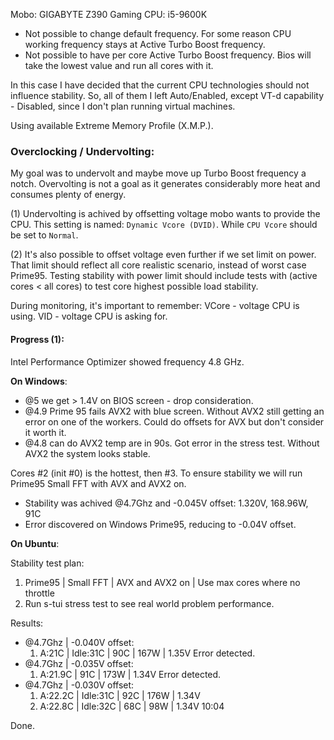 Mobo: GIGABYTE Z390 Gaming 
CPU: i5-9600K

* Not possible to change default frequency. For some reason CPU working frequency
    stays at Active Turbo Boost frequency.
* Not possible to have per core Active Turbo Boost frequency. 
    Bios will take the lowest value and run all cores with it.

In this case I have decided that the current CPU technologies should not influence 
stability. So, all of them I left Auto/Enabled, except VT-d capability - Disabled,
since I don't plan running virtual machines.

Using available Extreme Memory Profile (X.M.P.).

### Overclocking / Undervolting:

My goal was to undervolt and maybe move up Turbo Boost frequency a notch. 
Overvolting is not a goal as it generates considerably more heat and consumes plenty of energy. 

(1) Undervolting is achived by offsetting voltage mobo wants to provide the CPU.
This setting is named: `Dynamic Vcore (DVID)`. While `CPU Vcore` should be set to `Normal`.

(2) It's also possible to offset voltage even further if we set limit on power.
That limit should reflect all core realistic scenario, instead of worst case Prime95.
Testing stability with power limit should include tests with (active cores < all cores) 
to test core highest possible load stability. 

During monitoring, it's important to remember:
VCore - voltage CPU is using.
VID - voltage CPU is asking for.

#### Progress (1):

Intel Performance Optimizer showed frequency 4.8 GHz.

**On Windows**:
* @5 we get > 1.4V on BIOS screen - drop consideration.  
* @4.9 Prime 95 fails AVX2 with blue screen. 
    Without AVX2 still getting an error on one of the workers.
    Could do offsets for AVX but don't consider it worth it.
* @4.8 can do AVX2 temp are in 90s. 
    Got error in the stress test. Without AVX2 the system looks stable.

Cores #2 (init #0) is the hottest, then #3.
To ensure stability we will run Prime95 Small FFT with AVX and AVX2 on.

* Stability was achived @4.7Ghz and -0.045V offset: 1.320V, 168.96W, 91C
* Error discovered on Windows Prime95, reducing to -0.04V offset.

**On Ubuntu**:

Stability test plan:
1. Prime95 | Small FFT | AVX and AVX2 on | Use max cores where no throttle
2. Run s-tui stress test to see real world problem performance.

Results:
* @4.7Ghz | -0.040V offset: 
  1. A:21C | Idle:31C | 90C | 167W | 1.35V
  Error detected.
* @4.7Ghz | -0.035V offset: 
  1. A:21.9C | 91C  | 173W | 1.34V
  Error detected.
* @4.7Ghz | -0.030V offset: 
  1. A:22.2C | Idle:31C | 92C | 176W | 1.34V
  2. A:22.8C | Idle:32C | 68C | 98W | 1.34V  10:04

Done.